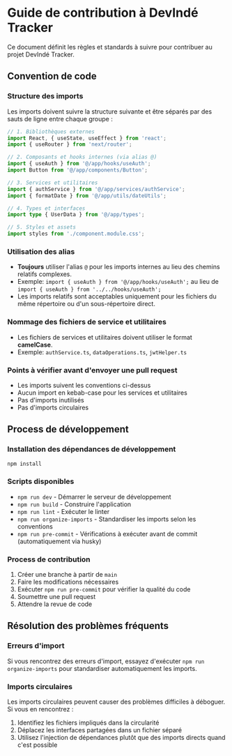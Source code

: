 # Guide de contribution à DevIndé Tracker

Ce document définit les règles et standards à suivre pour contribuer au projet DevIndé Tracker.

## Convention de code

### Structure des imports

Les imports doivent suivre la structure suivante et être séparés par des sauts de ligne entre chaque groupe :

```typescript
// 1. Bibliothèques externes
import React, { useState, useEffect } from 'react';
import { useRouter } from 'next/router';

// 2. Composants et hooks internes (via alias @)
import { useAuth } from '@/app/hooks/useAuth';
import Button from '@/app/components/Button';

// 3. Services et utilitaires
import { authService } from '@/app/services/authService';
import { formatDate } from '@/app/utils/dateUtils';

// 4. Types et interfaces
import type { UserData } from '@/app/types';

// 5. Styles et assets
import styles from './component.module.css';
```

### Utilisation des alias

- **Toujours** utiliser l'alias `@` pour les imports internes au lieu des chemins relatifs complexes.
- Exemple: `import { useAuth } from '@/app/hooks/useAuth';` au lieu de `import { useAuth } from '../../hooks/useAuth';`
- Les imports relatifs sont acceptables uniquement pour les fichiers du même répertoire ou d'un sous-répertoire direct.

### Nommage des fichiers de service et utilitaires

- Les fichiers de services et utilitaires doivent utiliser le format **camelCase**.
- Exemple: `authService.ts`, `dataOperations.ts`, `jwtHelper.ts`

### Points à vérifier avant d'envoyer une pull request

- Les imports suivent les conventions ci-dessus
- Aucun import en kebab-case pour les services et utilitaires 
- Pas d'imports inutilisés
- Pas d'imports circulaires

## Process de développement

### Installation des dépendances de développement

```bash
npm install
```

### Scripts disponibles

- `npm run dev` - Démarrer le serveur de développement
- `npm run build` - Construire l'application
- `npm run lint` - Exécuter le linter
- `npm run organize-imports` - Standardiser les imports selon les conventions
- `npm run pre-commit` - Vérifications à exécuter avant de commit (automatiquement via husky)

### Process de contribution

1. Créer une branche à partir de `main`
2. Faire les modifications nécessaires
3. Exécuter `npm run pre-commit` pour vérifier la qualité du code
4. Soumettre une pull request
5. Attendre la revue de code

## Résolution des problèmes fréquents

### Erreurs d'import

Si vous rencontrez des erreurs d'import, essayez d'exécuter `npm run organize-imports` pour standardiser automatiquement les imports.

### Imports circulaires

Les imports circulaires peuvent causer des problèmes difficiles à déboguer. Si vous en rencontrez :
1. Identifiez les fichiers impliqués dans la circularité
2. Déplacez les interfaces partagées dans un fichier séparé
3. Utilisez l'injection de dépendances plutôt que des imports directs quand c'est possible
